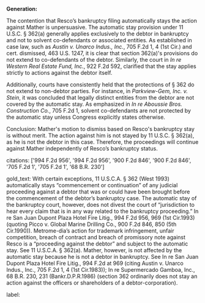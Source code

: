 **Generation:**

The contention that Resco’s bankruptcy filing automatically stays the action against Mather is unpersuasive. The automatic stay provision under 11 U.S.C. § 362(a) generally applies exclusively to the debtor in bankruptcy and not to solvent co-defendants or associated entities. As established in case law, such as *Austin v. Unarco Indus., Inc.*, 705 F.2d 1, 4 (1st Cir.) and cert. dismissed, 463 U.S. 1247, it is clear that section 362(a)'s provisions do not extend to co-defendants of the debtor. Similarly, the court in *In re Western Real Estate Fund, Inc.*, 922 F.2d 592, clarified that the stay applies strictly to actions against the debtor itself.

Additionally, courts have consistently held that the protections of § 362 do not extend to non-debtor parties. For instance, in *Parkview-Gem, Inc. v. Stein*, it was concluded that legally distinct entities from the debtor are not covered by the automatic stay. As emphasized in *In re Aboussie Bros. Construction Co.*, 705 F.2d 1, solvent co-defendants are not protected by the automatic stay unless Congress explicitly states otherwise.

Conclusion:
Mather's motion to dismiss based on Resco's bankruptcy stay is without merit. The action against him is not stayed by 11 U.S.C. § 362(a), as he is not the debtor in this case. Therefore, the proceedings will continue against Mather independently of Resco’s bankruptcy status.

citations: ['994 F.2d 956', '994 F.2d 956', '900 F.2d 846', '900 F.2d 846', '705 F.2d 1', '705 F.2d 1', '68 B.R. 230']

gold_text: With certain exceptions, 11 U.S.C.A. § 362 (West 1993) automatically stays “commencement or continuation” of any judicial proceeding against a debtor that was or could have been brought before the commencement of the debtor’s bankruptcy case. The automatic stay of the bankruptcy court, however, does not divest the court of “jurisdiction to hear every claim that is in any way related to the bankruptcy proceeding.” In re San Juan Dupont Plaza Hotel Fire Litig., 994 F.2d 956, 969 (1st Cir.1993) (quoting Picco v. Global Marine Drilling Co., 900 F.2d 846, 850 (5th Cir.1990)). Metrome-dia’s action for trademark infringement, unfair competition, breach of contract and breach of promissory note against Resco is a “proceeding against the debtor” and subject to the automatic stay. See 11 U.S.C.A. § 362(a). Mather, however, is not affected by the automatic stay because he is not a debtor in bankruptcy. See In re San Juan Dupont Plaza Hotel Fire Litig., 994 F.2d at 969 (citing Austin v. Unarco Indus., Inc., 705 F.2d 1, 4 (1st Cir.1983)); In re Supermercado Gamboa, Inc., 68 B.R. 230, 231 (Bankr.D.P.R.1986) (section 362 ordinarily does not stay an action against the officers or shareholders of a debtor-corporation).

label: 